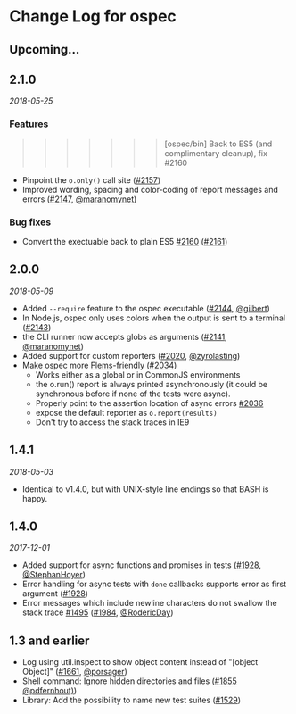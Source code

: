 # Change Log for ospec


## Upcoming...
<!-- Add new lines here. Version number will be decided later -->

## 2.1.0
_2018-05-25_
### Features
>>>>>>> [ospec/bin] Back to ES5 (and complimentary cleanup), fix #2160
- Pinpoint the `o.only()` call site ([#2157](https://github.com/MithrilJS/mithril.js/pull/2157))
- Improved wording, spacing and color-coding of report messages and errors ([#2147](https://github.com/MithrilJS/mithril.js/pull/2147), [@maranomynet](https://github.com/maranomynet))

### Bug fixes
- Convert the exectuable back to plain ES5 [#2160](https://github.com/MithrilJS/mithril.js/issues/2160) ([#2161](https://github.com/MithrilJS/mithril.js/pull/2161))


## 2.0.0
_2018-05-09_
- Added `--require` feature to the ospec executable ([#2144](https://github.com/MithrilJS/mithril.js/pull/2144), [@gilbert](https://github.com/gilbert))
- In Node.js, ospec only uses colors when the output is sent to a terminal ([#2143](https://github.com/MithrilJS/mithril.js/pull/2143))
- the CLI runner now accepts globs as arguments ([#2141](https://github.com/MithrilJS/mithril.js/pull/2141), [@maranomynet](https://github.com/maranomynet))
- Added support for custom reporters ([#2020](https://github.com/MithrilJS/mithril.js/pull/2020), [@zyrolasting](https://github.com/zyrolasting))
- Make ospec more [Flems](https://flems.io)-friendly ([#2034](https://github.com/MithrilJS/mithril.js/pull/2034))
    - Works either as a global or in CommonJS environments
    - the o.run() report is always printed asynchronously (it could be synchronous before if none of the tests were async).
    - Properly point to the assertion location of async errors [#2036](https://github.com/MithrilJS/mithril.js/issues/2036)
    - expose the default reporter as `o.report(results)`
    - Don't try to access the stack traces in IE9



## 1.4.1
_2018-05-03_
- Identical to v1.4.0, but with UNIX-style line endings so that BASH is happy.



## 1.4.0
_2017-12-01_
- Added support for async functions and promises in tests ([#1928](https://github.com/MithrilJS/mithril.js/pull/1928), [@StephanHoyer](https://github.com/StephanHoyer))
- Error handling for async tests with `done` callbacks supports error as first argument ([#1928](https://github.com/MithrilJS/mithril.js/pull/1928))
- Error messages which include newline characters do not swallow the stack trace [#1495](https://github.com/MithrilJS/mithril.js/issues/1495) ([#1984](https://github.com/MithrilJS/mithril.js/pull/1984), [@RodericDay](https://github.com/RodericDay))



## 1.3 and earlier 
- Log using util.inspect to show object content instead of "[object Object]" ([#1661](https://github.com/MithrilJS/mithril.js/issues/1661), [@porsager](https://github.com/porsager))
- Shell command: Ignore hidden directories and files ([#1855](https://github.com/MithrilJS/mithril.js/pull/1855) [@pdfernhout)](https://github.com/pdfernhout))
- Library: Add the possibility to name new test suites ([#1529](https://github.com/MithrilJS/mithril.js/pull/1529))



